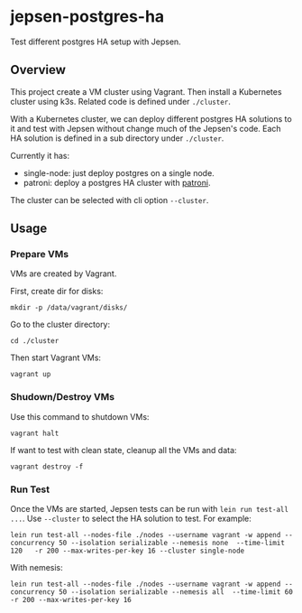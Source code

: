 # jepsen-postgres-ha

Test different postgres HA setup with Jepsen.

## Overview

This project create a VM cluster using Vagrant. Then install a Kubernetes cluster using k3s. Related code is defined under `./cluster`.

With a Kubernetes cluster, we can deploy different postgres HA solutions to it and test with Jepsen without change much of the Jepsen's code. Each HA solution is defined in a sub directory under `./cluster`.

Currently it has:

* single-node: just deploy postgres on a single node.
* patroni: deploy a postgres HA cluster with [patroni](https://github.com/patroni/patroni).

The cluster can be selected with cli option `--cluster`.


## Usage

### Prepare VMs

VMs are created by Vagrant.

First, create dir for disks:

```
mkdir -p /data/vagrant/disks/
```

Go to the cluster directory:

```
cd ./cluster
```

Then start Vagrant VMs:

```
vagrant up
```

### Shudown/Destroy VMs

Use this command to shutdown VMs:

```
vagrant halt
```

If want to test with clean state, cleanup all the VMs and data:

```
vagrant destroy -f
```


### Run Test

Once the VMs are started, Jepsen tests can be run with `lein run test-all ...`. Use `--cluster` to select the HA solution to test. For example:

```
lein run test-all --nodes-file ./nodes --username vagrant -w append --concurrency 50 --isolation serializable --nemesis none  --time-limit 120   -r 200 --max-writes-per-key 16 --cluster single-node
```

With nemesis:

```
lein run test-all --nodes-file ./nodes --username vagrant -w append --concurrency 50 --isolation serializable --nemesis all  --time-limit 60   -r 200 --max-writes-per-key 16
```
